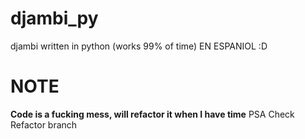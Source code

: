 # djambi_py
djambi written in python (works 99% of time)
EN ESPANIOL :D
# NOTE
**Code is a fucking mess, will refactor it when I have time**
PSA Check Refactor branch
